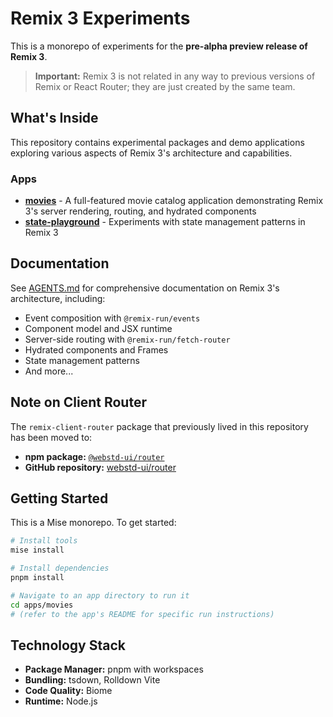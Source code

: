 # Remix 3 Experiments

This is a monorepo of experiments for the **pre-alpha preview release of Remix 3**.

> **Important:** Remix 3 is not related in any way to previous versions of Remix or React Router; they are just created by the same team.

## What's Inside

This repository contains experimental packages and demo applications exploring various aspects of Remix 3's architecture and capabilities.

### Apps

-   **[movies](apps/movies/)** - A full-featured movie catalog application demonstrating Remix 3's server rendering, routing, and hydrated components
-   **[state-playground](apps/state-playground/)** - Experiments with state management patterns in Remix 3

## Documentation

See [AGENTS.md](AGENTS.md) for comprehensive documentation on Remix 3's architecture, including:

-   Event composition with `@remix-run/events`
-   Component model and JSX runtime
-   Server-side routing with `@remix-run/fetch-router`
-   Hydrated components and Frames
-   State management patterns
-   And more...

## Note on Client Router

The `remix-client-router` package that previously lived in this repository has been moved to:

-   **npm package:** [`@webstd-ui/router`](https://www.npmjs.com/package/@webstd-ui/router)
-   **GitHub repository:** [webstd-ui/router](https://github.com/webstd-ui/router)

## Getting Started

This is a Mise monorepo. To get started:

```bash
# Install tools
mise install

# Install dependencies
pnpm install

# Navigate to an app directory to run it
cd apps/movies
# (refer to the app's README for specific run instructions)
```

## Technology Stack

-   **Package Manager:** pnpm with workspaces
-   **Bundling:** tsdown, Rolldown Vite
-   **Code Quality:** Biome
-   **Runtime:** Node.js
